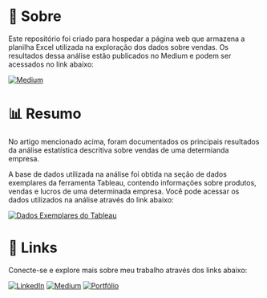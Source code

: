 # 📝 Sobre

Este repositório foi criado para hospedar a página web que armazena a planilha Excel utilizada na exploração dos dados sobre vendas. Os resultados dessa análise estão publicados no Medium e podem ser acessados no link abaixo:

[![Medium](https://img.shields.io/badge/Medium-An%C3%A1lise_Estat%C3%ADstica_Descritiva_sobre_Vendas-000?style=for-the-badge&logo=medium&logoColor=white)](https://medium.com/@magalhaes-d/an%C3%A1lise-estat%C3%ADstica-descritiva-sobre-vendas-9dbdb07d8479)

# 📊 Resumo

No artigo mencionado acima, foram documentados os principais resultados da análise estatística descritiva sobre vendas de uma determianda empresa.

A base de dados utilizada na análise foi obtida na seção de dados exemplares da ferramenta Tableau, contendo informações sobre produtos, vendas e lucros de uma determinada empresa. Você pode acessar os dados utilizados na análise através do link abaixo:

[![Dados Exemplares do Tableau](https://img.shields.io/badge/Dados_Exemplares-Tableau-blue?style=for-the-badge&logo=tableau)](https://public.tableau.com/app/learn/sample-data)

# 🔗 Links

Conecte-se e explore mais sobre meu trabalho através dos links abaixo:

[![LinkedIn](https://img.shields.io/badge/LinkedIn-Conectar-blue?style=for-the-badge&logo=linkedin)]([https://www.linkedin.com/in/seu-perfil/](https://www.linkedin.com/in/magalhaesd/))
[![Medium](https://img.shields.io/badge/Medium-Posts-black?style=for-the-badge&logo=medium)]([https://medium.com/@seu-perfil](https://medium.com/@magalhaes-d))
[![Portfólio](https://img.shields.io/badge/Portf%C3%B3lio-Visitar-blueviolet?style=for-the-badge&logo=github)]([https://seu-portfolio.com](https://magalhaes-d.github.io/))

